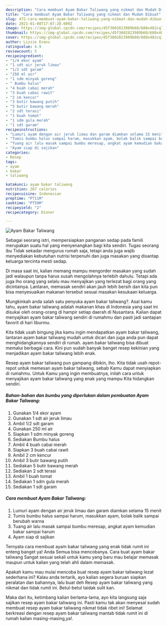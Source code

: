 ```yaml
---
description: "Cara membuat Ayam Bakar Taliwang yang nikmat dan Mudah Dibuat"
title: "Cara membuat Ayam Bakar Taliwang yang nikmat dan Mudah Dibuat"
slug: 472-cara-membuat-ayam-bakar-taliwang-yang-nikmat-dan-mudah-dibuat
date: 2021-01-08T17:07:20.609Z
image: https://img-global.cpcdn.com/recipes/d5f3602823989b60/680x482cq70/ayam-bakar-taliwang-foto-resep-utama.jpg
thumbnail: https://img-global.cpcdn.com/recipes/d5f3602823989b60/680x482cq70/ayam-bakar-taliwang-foto-resep-utama.jpg
cover: https://img-global.cpcdn.com/recipes/d5f3602823989b60/680x482cq70/ayam-bakar-taliwang-foto-resep-utama.jpg
author: Lizzie Evans
ratingvalue: 4.9
reviewcount: 5
recipeingredient:
- "1/4 ekor ayam"
- "1 sdt air jeruk limau"
- "1/2 sdt garam"
- "250 ml air"
- "1 sdm minyak goreng"
- " Bumbu halus"
- "4 buah cabai merah"
- "3 buah cabai rawit"
- "2 cm kencur"
- "3 butir bawang putih"
- "5 butir bawang merah"
- "2 sdt terasi"
- "1 buah tomat"
- "1 sdm gula merah"
- "1 sdt garam"
recipeinstructions:
- "Lumuri ayam dengan air jeruk limau dan garam diamkan selama 15 menit"
- "Tumis bumbu halus sampai harum, masukkan ayam, bolak balik sampai berubah warna"
- "Tuang air lalu masak sampai bumbu meresap, angkat ayam kemudian bakar sampai harum"
- "Ayam siap di sajikan"
categories:
- Resep
tags:
- ayam
- bakar
- taliwang

katakunci: ayam bakar taliwang 
nutrition: 267 calories
recipecuisine: Indonesian
preptime: "PT11M"
cooktime: "PT59M"
recipeyield: "2"
recipecategory: Dinner

---
```



![Ayam Bakar Taliwang](https://img-global.cpcdn.com/recipes/d5f3602823989b60/680x482cq70/ayam-bakar-taliwang-foto-resep-utama.jpg)

Sebagai seorang istri, mempersiapkan panganan sedap pada famili merupakan suatu hal yang menyenangkan bagi kita sendiri. Tugas seorang ibu Tidak sekadar mengurus rumah saja, tetapi anda juga wajib menyediakan kebutuhan nutrisi terpenuhi dan juga masakan yang disantap keluarga tercinta mesti sedap.

Di masa  saat ini, kalian memang mampu mengorder masakan yang sudah jadi walaupun tanpa harus susah mengolahnya terlebih dahulu. Tetapi ada juga lho orang yang selalu mau menyajikan yang terlezat bagi orang yang dicintainya. Lantaran, memasak sendiri akan jauh lebih bersih dan kita pun bisa menyesuaikan makanan tersebut sesuai masakan kesukaan keluarga. 



Mungkinkah anda salah satu penyuka ayam bakar taliwang?. Asal kamu tahu, ayam bakar taliwang adalah makanan khas di Indonesia yang saat ini disukai oleh orang-orang di hampir setiap daerah di Nusantara. Kalian dapat menyajikan ayam bakar taliwang sendiri di rumahmu dan pasti jadi santapan favorit di hari liburmu.

Kita tidak usah bingung jika kamu ingin mendapatkan ayam bakar taliwang, lantaran ayam bakar taliwang mudah untuk dicari dan juga anda pun dapat menghidangkannya sendiri di rumah. ayam bakar taliwang bisa dibuat memalui berbagai cara. Kini pun sudah banyak banget resep kekinian yang menjadikan ayam bakar taliwang lebih enak.

Resep ayam bakar taliwang pun gampang dibikin, lho. Kita tidak usah repot-repot untuk memesan ayam bakar taliwang, sebab Kamu dapat menyiapkan di rumahmu. Untuk Kamu yang ingin membuatnya, inilah cara untuk menyajikan ayam bakar taliwang yang enak yang mampu Kita hidangkan sendiri.

<!--inarticleads1-->

##### Bahan-bahan dan bumbu yang diperlukan dalam pembuatan Ayam Bakar Taliwang:

1. Gunakan 1/4 ekor ayam
1. Gunakan 1 sdt air jeruk limau
1. Ambil 1/2 sdt garam
1. Gunakan 250 ml air
1. Siapkan 1 sdm minyak goreng
1. Sediakan  Bumbu halus
1. Ambil 4 buah cabai merah
1. Siapkan 3 buah cabai rawit
1. Ambil 2 cm kencur
1. Ambil 3 butir bawang putih
1. Sediakan 5 butir bawang merah
1. Sediakan 2 sdt terasi
1. Ambil 1 buah tomat
1. Sediakan 1 sdm gula merah
1. Sediakan 1 sdt garam




<!--inarticleads2-->

##### Cara membuat Ayam Bakar Taliwang:

1. Lumuri ayam dengan air jeruk limau dan garam diamkan selama 15 menit
1. Tumis bumbu halus sampai harum, masukkan ayam, bolak balik sampai berubah warna
1. Tuang air lalu masak sampai bumbu meresap, angkat ayam kemudian bakar sampai harum
1. Ayam siap di sajikan




Ternyata cara membuat ayam bakar taliwang yang enak tidak rumit ini enteng banget ya! Anda Semua bisa mencobanya. Cara buat ayam bakar taliwang Sangat sesuai sekali untuk kamu yang baru mau belajar memasak maupun untuk kalian yang telah ahli dalam memasak.

Apakah kamu mau mulai mencoba buat resep ayam bakar taliwang lezat sederhana ini? Kalau anda tertarik, ayo kalian segera buruan siapkan peralatan dan bahannya, lalu buat deh Resep ayam bakar taliwang yang nikmat dan tidak rumit ini. Betul-betul taidak sulit kan. 

Maka dari itu, ketimbang kalian berlama-lama, ayo kita langsung saja sajikan resep ayam bakar taliwang ini. Pasti kamu tak akan menyesal sudah membuat resep ayam bakar taliwang nikmat tidak ribet ini! Selamat berkreasi dengan resep ayam bakar taliwang mantab tidak rumit ini di rumah kalian masing-masing,ya!.

